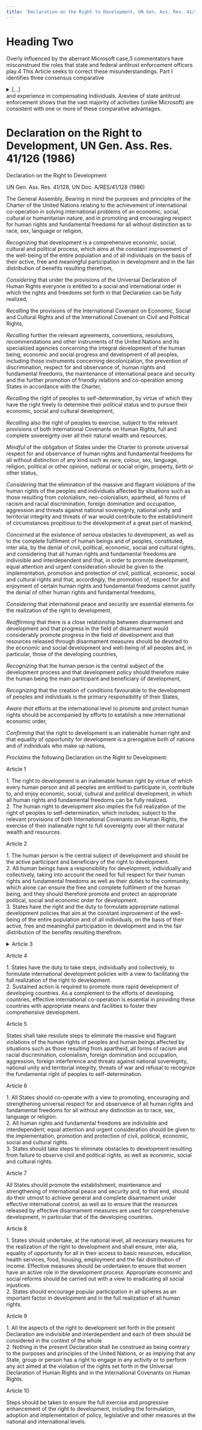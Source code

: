 ```yaml
---
title: 'Declaration on the Right to Development, UN Gen. Ass. Res. 41/126 (1986)'
---
```


# Heading Two
Overly influenced by the aberrant Microsoft case,3 commentators have misconstrued the roles that state and federal antitrust enforcement officers play.4 This Article seeks to correct these misunderstandings. Part I identifies three consensus comparative <details><summary>[...]</summary>advantages of state enforcers: familiarity with local and regional markets, closeness to state and local institutions, and ability</details> and experience in compensating individuals. Areview of state antitrust enforcement shows that the vast majority of activities (unlike Microsoft) are consistent with one or more of these comparative advantages.


<div id="text_block" class="singleitem leftcol" data-itemid="29012" data-user_id="110504">
  <div id="main_details">
    <h1 class="scale1-5"> Declaration on the Right to Development, UN Gen. Ass. Res. 41/126 (1986)</h1>
  </div>
  <div id="description" class="scale1-1">
    
  </div>
  <div class="article">
    <p class="p1">Declaration on the Right to Development</p>
<p class="p2">UN Gen. Ass. Res. 41/128, UN Doc. A/RES/41/128 (1986)</p>
<p class="p3">The General Assembly, Bearing in mind the purposes and principles of the Charter of the United Nations relating to the achievement of international co-operation in solving international problems of an economic, social, cultural or humanitarian nature, and in promoting and encouraging respect for human rights and fundamental freedoms for all without distinction as to race, sex, language or religion,</p>
<p class="p3"><em>Recognizing</em> that development is a comprehensive economic, social, cultural and political process, which aims at the constant improvement of the well-being of the entire population and of all individuals on the basis of their active, free and meaningful participation in development and in the fair distribution of benefits resulting therefrom,</p>
<p class="p3"><em>Considering</em> that under the provisions of the Universal Declaration of Human Rights everyone is entitled to a social and international order in which the rights and freedoms set forth in that Declaration can be fully realized,</p>
<p class="p3"><em>Recalling</em> the provisions of the International Covenant on Economic, Social and Cultural Rights and of the International Covenant on Civil and Political Rights,</p>
<p class="p3"><em>Recalling</em> further the relevant agreements, conventions, resolutions, recommendations and other instruments of the United Nations and its specialized agencies concerning the integral development of the human being, economic and social progress and development of all peoples, including those instruments concerning decolonization, the prevention of discrimination, respect for and observance of, human rights and fundamental freedoms, the maintenance of international peace and security and the further promotion of friendly relations and co-operation among States in accordance with the Charter,</p>
<p class="p3"><em>Recalling</em> the right of peoples to self-determination, by virtue of which they have the right freely to determine their political status and to pursue their economic, social and cultural development,</p>
<p class="p3"><em>Recalling</em> also the right of peoples to exercise, subject to the relevant provisions of both International Covenants on Human Rights, full and complete sovereignty over all their natural wealth and resources,</p>
<p class="p3"><em>Mindful</em> of the obligation of States under the Charter to promote universal respect for and observance of human rights and fundamental freedoms for all without distinction of any kind such as race, colour, sex, language, religion, political or other opinion, national or social origin, property, birth or other status,</p>
<p class="p3"><em>Considering</em> that the elimination of the massive and flagrant violations of the human rights of the peoples and individuals affected by situations such as those resulting from colonialism, neo-colonialism, apartheid, all forms of racism and racial discrimination, foreign domination and occupation, aggression and threats against national sovereignty, national unity and territorial integrity and threats of war would contribute to the establishment of circumstances propitious to the development of a great part of mankind,</p>
<p class="p3"><em>Concerned</em> at the existence of serious obstacles to development, as well as to the complete fulfilment of human beings and of peoples, constituted, inter alia, by the denial of civil, political, economic, social and cultural rights, and considering that all human rights and fundamental freedoms are indivisible and interdependent and that, in order to promote development, equal attention and urgent consideration should be given to the implementation, promotion and protection of civil, political, economic, social and cultural rights and that, accordingly, the promotion of, respect for and enjoyment of certain human rights and fundamental freedoms cannot justify the denial of other human rights and fundamental freedoms,</p>
<p class="p3"><em>Considering</em> that international peace and security are essential elements for the realization of the right to development,</p>
<p class="p3"><em>Reaffirming</em> that there is a close relationship between disarmament and development and that progress in the field of disarmament would considerably promote progress in the field of development and that resources released through disarmament measures should be devoted to the economic and social development and well-being of all peoples and, in particular, those of the developing countries,</p>
<p class="p3"><em>Recognizing</em> that the human person is the central subject of the development process and that development policy should therefore make the human being the main participant and beneficiary of development,</p>
<p class="p3"><em>Recognizing</em> that the creation of conditions favourable to the development of peoples and individuals is the primary responsibility of their States,</p>
<p class="p3"><em>Aware that </em>efforts at the international level to promote and protect human rights should be accompanied by efforts to establish a new international economic order,</p>
<p class="p3"><em>Confirming</em> that the right to development is an inalienable human right and that equality of opportunity for development is a prerogative both of nations and of individuals who make up nations,</p>
<p class="p3"><em>Proclaims</em> the following Declaration on the Right to Development:</p>
<p class="p3">Article 1</p>
<p>1. The right to development is an inalienable human right by virtue of which every human person and all peoples are entitled to participate in, contribute to, and enjoy economic, social, cultural and political development, in which all human rights and fundamental freedoms can be fully realized.<br>2. The human right to development also implies the full realization of the right of peoples to self-determination, which includes, subject to the relevant provisions of both International Covenants on Human Rights, the exercise of their inalienable right to full sovereignty over all their natural wealth and resources.</p>
<p class="p3">Article 2</p>
<p>1. The human person is the central subject of development and should be the active participant and beneficiary of the right to development.<br>2. All human beings have a responsibility for development, individually and collectively, taking into account the need for full respect for their human rights and fundamental freedoms as well as their duties to the community, which alone can ensure the free and complete fulfilment of the human being, and they should therefore promote and protect an appropriate political, social and economic order for development.<br>3. States have the right and the duty to formulate appropriate national development policies that aim at the constant improvement of the well-being of the entire population and of all individuals, on the basis of their active, free and meaningful participation in development and in the fair distribution of the benefits resulting therefrom.</p>
<details>
<summary>Article 3</summary>
<p class="p3">Article 3</p>
<p>1. States have the primary responsibility for the creation of national and international conditions favourable to the realization of the right to development.<br>2. The realization of the right to development requires full respect for the principles of international law concerning friendly relations and co-operation among States in accordance with the Charter of the United Nations.<br>3. States have the duty to co-operate with each other in ensuring development and eliminating obstacles to development. States should realize their rights and fulfil their duties in such a manner as to promote a new international economic order based on sovereign equality, interdependence, mutual interest and co-operation among all States, as well as to encourage the observance and realization of human rights.</p>
</details>
<p class="p3">Article 4</p>
<p>1. States have the duty to take steps, individually and collectively, to formulate international development policies with a view to facilitating the full realization of the right to development.<br>2. Sustained action is required to promote more rapid development of developing countries. As a complement to the efforts of developing countries, effective international co-operation is essential in providing these countries with appropriate means and facilities to foster their comprehensive development.</p>
<p class="p3">Article 5</p>
<p class="p3">States shall take resolute steps to eliminate the massive and flagrant violations of the human rights of peoples and human beings affected by situations such as those resulting from apartheid, all forms of racism and racial discrimination, colonialism, foreign domination and occupation, aggression, foreign interference and threats against national sovereignty, national unity and territorial integrity, threats of war and refusal to recognize the fundamental right of peoples to self-determination.</p>
<p class="p3">Article 6</p>
<p>1. All States should co-operate with a view to promoting, encouraging and strengthening universal respect for and observance of all human rights and fundamental freedoms for all without any distinction as to race, sex, language or religion.<br>2. All human rights and fundamental freedoms are indivisible and interdependent; equal attention and urgent consideration should be given to the implementation, promotion and protection of civil, political, economic, social and cultural rights.<br>3. States should take steps to eliminate obstacles to development resulting from failure to observe civil and political rights, as well as economic, social and cultural rights.</p>
<p class="p3">Article 7</p>
<p class="p3">All States should promote the establishment, maintenance and strengthening of international peace and security and, to that end, should do their utmost to achieve general and complete disarmament under effective international control, as well as to ensure that the resources released by effective disarmament measures are used for comprehensive development, in particular that of the developing countries.</p>
<p class="p3">Article 8</p>
<p>1. States should undertake, at the national level, all necessary measures for the realization of the right to development and shall ensure, inter alia, equality of opportunity for all in their access to basic resources, education, health services, food, housing, employment and the fair distribution of income. Effective measures should be undertaken to ensure that women have an active role in the development process. Appropriate economic and social reforms should be carried out with a view to eradicating all social injustices.<br>2. States should encourage popular participation in all spheres as an important factor in development and in the full realization of all human rights.</p>
<p class="p3">Article 9</p>
<p>1. All the aspects of the right to development set forth in the present Declaration are indivisible and interdependent and each of them should be considered in the context of the whole.<br>2. Nothing in the present Declaration shall be construed as being contrary to the purposes and principles of the United Nations, or as implying that any State, group or person has a right to engage in any activity or to perform any act aimed at the violation of the rights set forth in the Universal Declaration of Human Rights and in the International Covenants on Human Rights.</p>
<p class="p3">Article 10</p>
<p class="p3">Steps should be taken to ensure the full exercise and progressive enhancement of the right to development, including the formulation, adoption and implementation of policy, legislative and other measures at the national and international levels.</p>
<p class="p2">&nbsp;</p>
  </div>
  

</div>